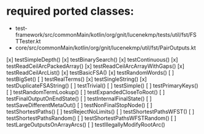 # required ported classes:
* test-framework/src/commonMain/kotlin/org/gnit/lucenekmp/tests/util/fst/FSTTester.kt
* core/src/commonMain/kotlin/org/gnit/lucenekmp/util/fst/PairOutputs.kt

[x] testSimpleDepth()
[x] testBinarySearch()
[x] testContinuous()
[x] testReadCeilArcPackedArray()
[x] testReadCeilArcArrayWithGaps()
[x] testReadCeilArcList()
[x] testBasicFSA()
[x] testRandomWords()
[ ] testBigSet()
[ ] testRealTerms()
[x] testSingleString()
[x] testDuplicateFSAString()
[ ] testTrivial()
[ ] testSimple()
[ ] testPrimaryKeys()
[ ] testRandomTermLookup()
[ ] testExpandedCloseToRoot()
[ ] testFinalOutputOnEndState()
[ ] testInternalFinalState()
[ ] testSaveDifferentMetaOut()
[ ] testNonFinalStopNode()
[ ] testShortestPaths()
[ ] testRejectNoLimits()
[ ] testShortestPathsWFST()
[ ] testShortestPathsRandom()
[ ] testShortestPathsWFSTRandom()
[ ] testLargeOutputsOnArrayArcs()
[ ] testIllegallyModifyRootArc()

